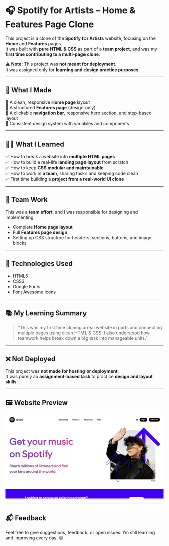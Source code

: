 # 🎧 Spotify for Artists – Home & Features Page Clone

This project is a clone of the **Spotify for Artists** website, focusing on the **Home** and **Features** pages.  
It was built with **pure HTML & CSS** as part of a **team project**, and was my **first time contributing to a multi-page clone**.

⚠️ **Note:** This project was **not meant for deployment**.  
It was assigned only for **learning and design practice purposes**.

---

## 🚀 What I Made

🔹 A clean, responsive **Home page** layout  
🔹 A structured **Features page** (design only)  
🔹 A clickable **navigation bar**, responsive hero section, and step-based layout  
🔹 Consistent design system with variables and components  

---

## 👨‍💻 What I Learned

✅ How to break a website into **multiple HTML pages**  
✅ How to build a real-life **landing page layout** from scratch  
✅ How to keep **CSS modular and maintainable**  
✅ How to work in **a team**, sharing tasks and keeping code clean  
✅ First time building a **project from a real-world UI clone**

---

## 🤝 Team Work

This was a **team effort**, and I was responsible for designing and implementing:

- Complete **Home page layout**
- Full **Features page design**
- Setting up CSS structure for headers, sections, buttons, and image blocks

---

## 📌 Technologies Used

- HTML5  
- CSS3  
- Google Fonts  
- Font Awesome Icons

---

## 📚 My Learning Summary

> "This was my first time cloning a real website in parts and connecting multiple pages using clean HTML & CSS. I also understood how teamwork helps break down a big task into manageable units."

---

## ❌ Not Deployed

This project was **not made for hosting or deployment**.  
It was purely an **assignment-based task** to practice **design and layout skills**.

---

## 🖼️ Website Preview

![Project Screenshot](./Project%20Scrshot.png)

---

## 📬 Feedback

Feel free to give suggestions, feedback, or open issues. I’m still learning and improving every day. 😊


